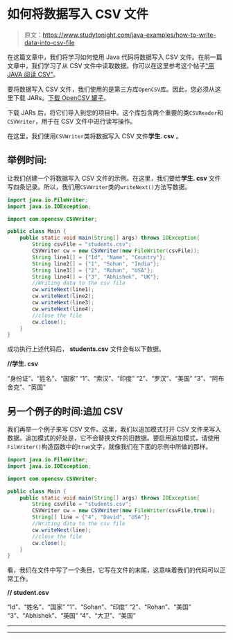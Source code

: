 # 如何将数据写入 CSV 文件

> 原文：<https://www.studytonight.com/java-examples/how-to-write-data-into-csv-file>

在这篇文章中，我们将学习如何使用 Java 代码将数据写入 CSV 文件。在前一篇文章中，我们学习了从 CSV 文件中读取数据。你可以在这里参考这个帖子[“用 JAVA 阅读 CSV”](https://www.studytonight.com/java-examples/how-to-read-a-csv-file-in-java)。

要将数据写入 CSV 文件，我们使用的是第三方库`OpenCSV`库。因此，您必须从这里下载 JARs。[下载 OpenCSV 罐子](https://mvnrepository.com/artifact/com.opencsv/opencsv/3.8)。

下载 JARs 后，将它们导入到您的项目中。这个库包含两个重要的类`CSVReader`和`CSVWriter`，用于在 CSV 文件中进行读写操作。

在这里，我们使用`CSVWriter`类将数据写入 CSV 文件**学生. csv** 。

## 举例时间:

让我们创建一个将数据写入 CSV 文件的示例。在这里，我们要给**学生. csv** 文件写四条记录。所以，我们用`CSVWriter`类的`writeNext()`方法写数据。

```java
import java.io.FileWriter;
import java.io.IOException;

import com.opencsv.CSVWriter;

public class Main {
	public static void main(String[] args) throws IOException{  
		String csvFile = "students.csv";
		CSVWriter cw = new CSVWriter(new FileWriter(csvFile));
		String line1[] = {"Id", "Name", "Country"};
		String line2[] = {"1", "Sohan", "India"};
		String line3[] = {"2", "Rohan", "USA"};
		String line4[] = {"3", "Abhishek", "UK"};
		//Writing data to the csv file
		cw.writeNext(line1);
		cw.writeNext(line2);
		cw.writeNext(line3);
		cw.writeNext(line4);
		//close the file
		cw.close();
	}
}
```

成功执行上述代码后， **students.csv** 文件会有以下数据。

**//学生. csv**

“身份证”、“姓名”、“国家”
“1”、“索汉”、“印度”
“2”、“罗汉”、“美国”
“3”、“阿布舍克”、“英国”

## 另一个例子的时间:追加 CSV

我们再举一个例子来写 CSV 文件。这里，我们以追加模式打开 CSV 文件来写入数据。追加模式的好处是，它不会替换文件的旧数据。要启用追加模式，请使用`FilWriter()`构造函数中的`true`文字，就像我们在下面的示例中所做的那样。

```java
import java.io.FileWriter;
import java.io.IOException;

import com.opencsv.CSVWriter;

public class Main {
	public static void main(String[] args) throws IOException{  
		String csvFile = "students.csv";
		CSVWriter cw = new CSVWriter(new FileWriter(csvFile,true));
		String[] line = {"4", "David", "USA"};
		//Writing data to the csv file
		cw.writeNext(line);
		//close the file
		cw.close();
	}
}
```

看，我们在文件中写了一个条目，它写在文件的末尾，这意味着我们的代码可以正常工作。

**// student.csv**

“Id”、“姓名”、“国家”
“1”、“Sohan”、“印度”
“2”、“Rohan”、“美国”
“3”、“Abhishek”、“英国”
“4”、“大卫”、“美国”

* * *

* * *